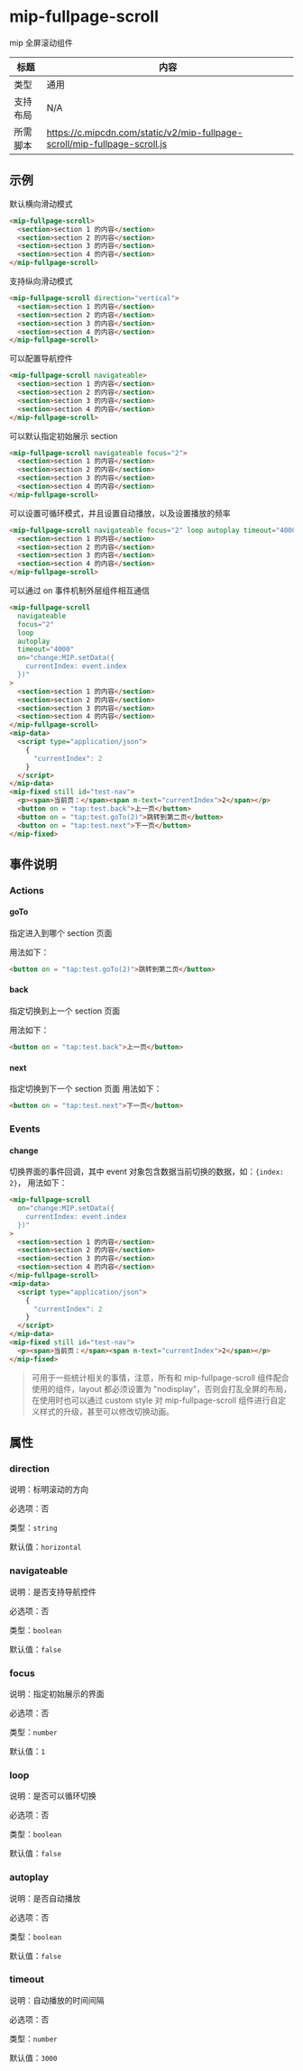 # mip-fullpage-scroll

mip 全屏滚动组件

| 标题     | 内容                                                    |
| -------- | ------------------------------------------------------- |
| 类型     | 通用                                                    |
| 支持布局 | N/A                                                     |
| 所需脚本 | https://c.mipcdn.com/static/v2/mip-fullpage-scroll/mip-fullpage-scroll.js |

## 示例

默认横向滑动模式

```html
<mip-fullpage-scroll>
  <section>section 1 的内容</section>
  <section>section 2 的内容</section>
  <section>section 3 的内容</section>
  <section>section 4 的内容</section>
</mip-fullpage-scroll>
```

支持纵向滑动模式

```html
<mip-fullpage-scroll direction="vertical">
  <section>section 1 的内容</section>
  <section>section 2 的内容</section>
  <section>section 3 的内容</section>
  <section>section 4 的内容</section>
</mip-fullpage-scroll>
```

可以配置导航控件

```html
<mip-fullpage-scroll navigateable>
  <section>section 1 的内容</section>
  <section>section 2 的内容</section>
  <section>section 3 的内容</section>
  <section>section 4 的内容</section>
</mip-fullpage-scroll>
```

可以默认指定初始展示 section

```html
<mip-fullpage-scroll navigateable focus="2">
  <section>section 1 的内容</section>
  <section>section 2 的内容</section>
  <section>section 3 的内容</section>
  <section>section 4 的内容</section>
</mip-fullpage-scroll>
```

可以设置可循环模式，并且设置自动播放，以及设置播放的频率

```html
<mip-fullpage-scroll navigateable focus="2" loop autoplay timeout="4000">
  <section>section 1 的内容</section>
  <section>section 2 的内容</section>
  <section>section 3 的内容</section>
  <section>section 4 的内容</section>
</mip-fullpage-scroll>
```

可以通过 on 事件机制外层组件相互通信

```html
<mip-fullpage-scroll
  navigateable
  focus="2"
  loop
  autoplay
  timeout="4000"
  on="change:MIP.setData({
    currentIndex: event.index
  })"
>
  <section>section 1 的内容</section>
  <section>section 2 的内容</section>
  <section>section 3 的内容</section>
  <section>section 4 的内容</section>
</mip-fullpage-scroll>
<mip-data>
  <script type="application/json">
    {
      "currentIndex": 2
    }
  </script>
</mip-data>
<mip-fixed still id="test-nav">
  <p><span>当前页：</span><span m-text="currentIndex">2</span></p>
  <button on = "tap:test.back">上一页</button>
  <button on = "tap:test.goTo(2)">跳转到第二页</button>
  <button on = "tap:test.next">下一页</button>
</mip-fixed>
```

## 事件说明

### Actions

#### goTo

指定进入到哪个 section 页面

用法如下：

```html
<button on = "tap:test.goTo(2)">跳转到第二页</button>
```

#### back

指定切换到上一个 section 页面

用法如下：

```html
<button on = "tap:test.back">上一页</button>
```

#### next

指定切换到下一个 section 页面
用法如下：

```html
<button on = "tap:test.next">下一页</button>
```

### Events

#### change

切换界面的事件回调，其中 event 对象包含数据当前切换的数据，如：`{index: 2}`， 用法如下：

```html
<mip-fullpage-scroll
  on="change:MIP.setData({
    currentIndex: event.index
  })"
>
  <section>section 1 的内容</section>
  <section>section 2 的内容</section>
  <section>section 3 的内容</section>
  <section>section 4 的内容</section>
</mip-fullpage-scroll>
<mip-data>
  <script type="application/json">
    {
      "currentIndex": 2
    }
  </script>
</mip-data>
<mip-fixed still id="test-nav">
  <p><span>当前页：</span><span m-text="currentIndex">2</span></p>
</mip-fixed>
```

> 可用于一些统计相关的事情，注意，所有和 mip-fullpage-scroll 组件配合使用的组件，layout 都必须设置为 "nodisplay"，否则会打乱全屏的布局，在使用时也可以通过 custom style 对 mip-fullpage-scroll 组件进行自定义样式的升级，甚至可以修改切换动画。

## 属性

### direction

说明：标明滚动的方向

必选项：否

类型：`string`

默认值：`horizontal`

### navigateable

说明：是否支持导航控件

必选项：否

类型：`boolean`

默认值：`false`

### focus

说明：指定初始展示的界面

必选项：否

类型：`number`

默认值：`1`

### loop

说明：是否可以循环切换

必选项：否

类型：`boolean`

默认值：`false`

### autoplay

说明：是否自动播放

必选项：否

类型：`boolean`

默认值：`false`

### timeout

说明：自动播放的时间间隔

必选项：否

类型：`number`

默认值：`3000`
